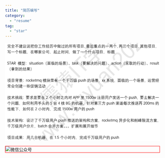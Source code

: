 ```yaml
---
title: "简历编写"
category:
  - "resume"
tag:
  - "star"
---
```



![](./img/star.png)



<img style="border:1px red solid; display:block; margin:0 auto;" :src="$withBase('/qrcode.jpg')" alt="微信公众号" />

